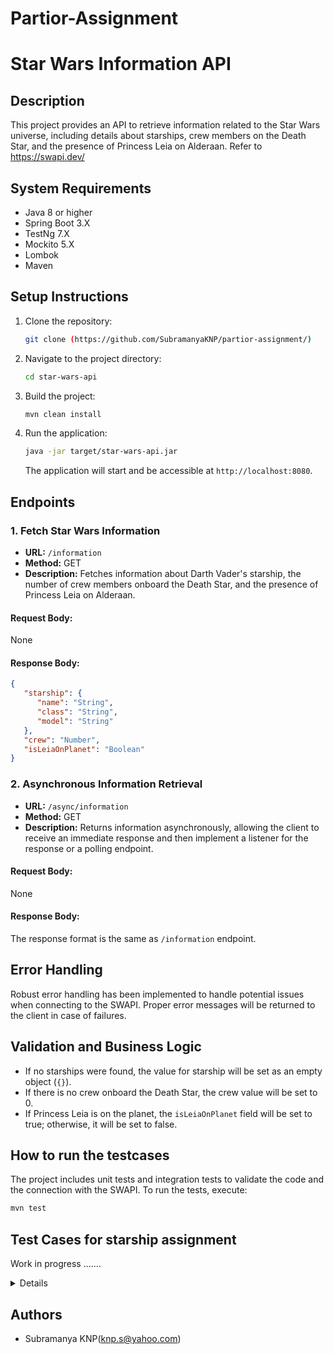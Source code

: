 # Partior-Assignment
# Star Wars Information API

## Description
This project provides an API to retrieve information related to the Star Wars universe, including details about starships, crew members on the Death Star, and the presence of Princess Leia on Alderaan. Refer to https://swapi.dev/

## System Requirements
- Java 8 or higher
- Spring Boot 3.X
- TestNg 7.X
- Mockito 5.X
- Lombok
- Maven

## Setup Instructions
1. Clone the repository:
   ```bash
   git clone (https://github.com/SubramanyaKNP/partior-assignment/)
   ```

2. Navigate to the project directory:
   ```bash
   cd star-wars-api
   ```

3. Build the project:
   ```bash
   mvn clean install
   ```

4. Run the application:
   ```bash
   java -jar target/star-wars-api.jar
   ```
   The application will start and be accessible at `http://localhost:8080`.

## Endpoints

### 1. Fetch Star Wars Information

- **URL:** `/information`
- **Method:** GET
- **Description:** Fetches information about Darth Vader's starship, the number of crew members onboard the Death Star, and the presence of Princess Leia on Alderaan.

#### Request Body:
   None

#### Response Body:
```json
{
   "starship": {
      "name": "String",
      "class": "String",
      "model": "String"
   },
   "crew": "Number",
   "isLeiaOnPlanet": "Boolean"
}
```

### 2. Asynchronous Information Retrieval

- **URL:** `/async/information`
- **Method:** GET
- **Description:** Returns information asynchronously, allowing the client to receive an immediate response and then implement a listener for the response or a polling endpoint.

#### Request Body:
   None

#### Response Body:
   The response format is the same as `/information` endpoint.

## Error Handling
Robust error handling has been implemented to handle potential issues when connecting to the SWAPI. Proper error messages will be returned to the client in case of failures.

## Validation and Business Logic
- If no starships were found, the value for starship will be set as an empty object (`{}`).
- If there is no crew onboard the Death Star, the crew value will be set to 0.
- If Princess Leia is on the planet, the `isLeiaOnPlanet` field will be set to true; otherwise, it will be set to false.

## How to run the testcases
The project includes unit tests and integration tests to validate the code and the connection with the SWAPI. To run the tests, execute:
```bash
mvn test
```
## Test Cases for starship assignment
Work in progress .......

<details>

### No Crew Onboard Death Star

#### Description:
- Mock a response from SWAPI where no crew is onboard the Death Star.
- Verify that the returned StarshipAPIResponse object has the crew count set to 0.

#### Test Steps:
1. Mock SWAPI response with no crew onboard the Death Star.
2. Call fetchInformation() method.
3. Assert that the returned StarshipAPIResponse object has the crew count set to 0.

### Leia Not on Alderaan

### Description:
- Mock a response from SWAPI where Princess Leia is not on Alderaan.
- Verify that the returned StarshipAPIResponse object has the isLeiaOnPlanet field set to false.

### Test Steps:
1. Mock SWAPI response with Princess Leia not on Alderaan.
2. Call fetchInformation() method.
3. Assert that the returned StarshipAPIResponse object has the isLeiaOnPlanet field set to false.

### SWAPI Unavailable

### Description:
- Mock an exception or error when attempting to fetch information from SWAPI.
- Verify that the service class handles the error gracefully and returns an appropriate response, such as setting the starship information to an empty object and setting other fields as expected.

### Test Steps:
1. Mock SWAPI to throw an exception or error.
2. Call fetchInformation() method.
3. Assert that the service class handles the error gracefully and returns an appropriate response.

### Concurrent Access

### Description:
- Simulate concurrent access to the /information endpoint by multiple threads.
- Verify that the service class is thread-safe and behaves correctly under concurrent access.

### Test Steps:
1. Simulate concurrent access to the /information endpoint.
2. Verify that the service class behaves correctly under concurrent access.

### Async Endpoint Response

### Description:
- Test the asynchronous /async/information endpoint.
- Verify that the endpoint returns immediately and that the client can receive the response asynchronously.

### Test Steps:
1. Call the asynchronous /async/information endpoint.
2. Verify that the endpoint returns immediately.
3. Verify that the client can receive the response asynchronously.

### Test Steps:
1. Mock an error scenario when accessing the async endpoint.
2. Verify that the error is handled correctly, and appropriate error responses are returned.

</details>

## Authors
- Subramanya KNP(knp.s@yahoo.com)
